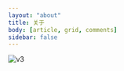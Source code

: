 ```yaml
---
layout: "about"
title: 关于
body: [article, grid, comments]
sidebar: false
---
```


![v3](https://gsxhnd-blog.oss-cn-hongkong.aliyuncs.com/images/2520449.jpeg)

